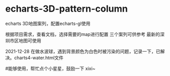 # echarts-3D-pattern-column
echarts 3D地图案列，配置echarts-gl使用


根据项目需求，查看文档，选择需要的map进行配置
三个案列可供参考
最新的深圳市区地图可使用

2021-12-28
在做水波球，遇到背景颜色为白色时被污染的问题，记录一下，已解决。charts4-water.html文件

#能够使用，帮忙点个小星星，鼓励一下 xixi~
